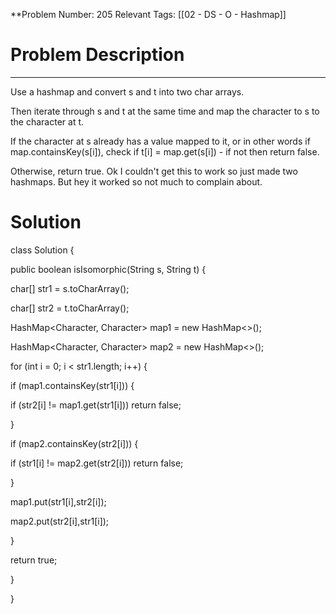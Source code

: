 
**Problem Number: 205
Relevant Tags: [[02 - DS - O - Hashmap]]
<h1> Problem Description </h1>


-----
Use a hashmap and convert s and t into two char arrays. 

Then iterate through s and t at the same time and map the character to s to the character at t.

If the character at s already has a value mapped to it, or in other words if map.containsKey(s[i]), check if t[i] = map.get(s[i]) - if not then return false.

Otherwise, return true.
Ok I couldn't get this to work so just made two hashmaps. But hey it worked so not much to complain about.
<h1> Solution </h1>

class Solution {

public boolean isIsomorphic(String s, String t) {

  

char[] str1 = s.toCharArray();

char[] str2 = t.toCharArray();

HashMap<Character, Character> map1 = new HashMap<>();

HashMap<Character, Character> map2 = new HashMap<>();

  

for (int i = 0; i < str1.length; i++) {

  

if (map1.containsKey(str1[i])) {

if (str2[i] != map1.get(str1[i])) return false;

}

  

if (map2.containsKey(str2[i])) {

if (str1[i] != map2.get(str2[i])) return false;

}

map1.put(str1[i],str2[i]);

map2.put(str2[i],str1[i]);

}

  

return true;

}

}